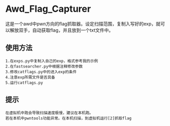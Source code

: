 # Awd_Flag_Capturer
这是一个awd中pwn方向的flag抓取器。设定扫描范围，复制入写好的exp，就可以解放双手，自动获取flag，并且放到一个txt文件中。

## 使用方法

```
1.在exps.py中复制入自己的exp，格式参考我的示例
2.在fastsearcher.py中根据注释修改参数
3.修改catflags.py中的进入exp的条件
4.注意exp所需文件是否具备
5.运行catflags.py
```

## 提示

```
在虚拟机中跑会导致扫描速度极慢，建议在本机跑。
若在本机中pwntools功能异常。在本机扫描，到虚拟机运行[2]抓取flag
```

